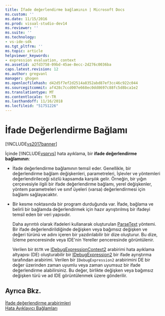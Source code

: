 ```yaml
---
title: İfade değerlendirme bağlamının | Microsoft Docs
ms.custom: ''
ms.date: 11/15/2016
ms.prod: visual-studio-dev14
ms.reviewer: ''
ms.suite: ''
ms.technology:
- vs-ide-sdk
ms.tgt_pltfrm: ''
ms.topic: article
helpviewer_keywords:
- expression evaluation, context
ms.assetid: a2fd3758-09bd-45ae-8ecc-2d276c0036ba
caps.latest.revision: 12
ms.author: gregvanl
manager: ghogen
ms.openlocfilehash: d42d5f7ef2d2514a8352abd87ef3cc46c922c044
ms.sourcegitcommit: af428c7ccd007e668ec0dd8697c88fc5d8bca1e2
ms.translationtype: MT
ms.contentlocale: tr-TR
ms.lasthandoff: 11/16/2018
ms.locfileid: "51751226"
---
```

# <a name="expression-evaluation-context"></a>İfade Değerlendirme Bağlamı
[!INCLUDE[vs2017banner](../../includes/vs2017banner.md)]

İçinde [!INCLUDE[vsprvs](../../includes/vsprvs-md.md)] hata ayıklama, bir **ifade değerlendirme bağlamının**:  
  
-   İfade değerlendirme bağlamının temsil eder. Genellikle, bir değerlendirme bağlam değişkenleri, parametreleri, İşlevler ve yöntemleri değerlendirileceği sözlü kapsamda karşılık gelir. Örneğin, bir yığın çerçevesiyle ilgili bir ifade değerlendirme bağlamı, yerel değişkenler, yöntem parametreleri ve sınıf üyeleri (varsa) değerlendirmesi için bağlamı sağlayacaktır.  
  
-   Bir kesme noktasında bir program durduğunda var. İfade, bağlama ve belirli bir bağlamda değerlendirmek için hazır ayrıştırılmış bir ifadeyi temsil eden bir veri yapısıdır.  
  
     Daha ayrıntılı olarak ifadeleri kullanarak oluşturulan [ParseText](../../extensibility/debugger/reference/idebugexpressioncontext2-parsetext.md) yöntemi. Bir ifade değerlendirildiğinde değişken veya bağımsız değişken ve değeri türünü ve adını içeren bir yazdırılabilir bir dize oluşturur. Bu dize, İzleme penceresinde veya IDE'nin Yereller penceresinde görüntülenir.  
  
     Verilen bir `BSTR` ve [IDebugExpressionContext2](../../extensibility/debugger/reference/idebugexpressioncontext2.md) arabirimi hata ayıklama altyapısı (DE) oluşturabilir bir [IDebugExpression2](../../extensibility/debugger/reference/idebugexpression2.md) bir ifade ayrıştırma tarafından arabirimi. Verilen bir `IDebugExpression2` arabirimini DE bir değer üzerinden zaman uyumlu veya zaman uyumsuz bir ifade değerlendirme alabilirsiniz. Bu değer, birlikte değişken veya bağımsız değişken türü ve ad IDE görüntülenmek üzere gönderilir.  
  
## <a name="see-also"></a>Ayrıca Bkz.  
 [İfade değerlendirme arabirimleri](../../extensibility/debugger/reference/expression-evaluation-interfaces.md)   
 [Hata Ayıklayıcı Bağlamları](../../extensibility/debugger/debugger-contexts.md)


